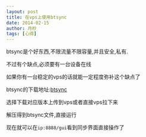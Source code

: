 ```yaml
---
layout: post
title: 在vps上使用btsync
date: 2014-02-15
author: 月杪
tags: [心得]
---
```


btsync是个好东西,不限流量不限容量,并且安全,私有.

不过有个缺点,必须要有一台设备在线

如果你有一台稳定的vps的话就能一定程度弥补这个缺点了

btsync的下载地址:[btsync][1]

选择下载对应版本上传到vps或者直接vps拉下来

解压得到btsync文件,直接运行

现在就可以在`ip:8888/gui`看到同步界面直接操作了




[1]: http://www.bittorrent.com/sync/download